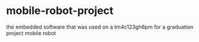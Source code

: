 # mobile-robot-project
the embedded software that was used on a tm4c123gh6pm for a graduation project mobile robot
